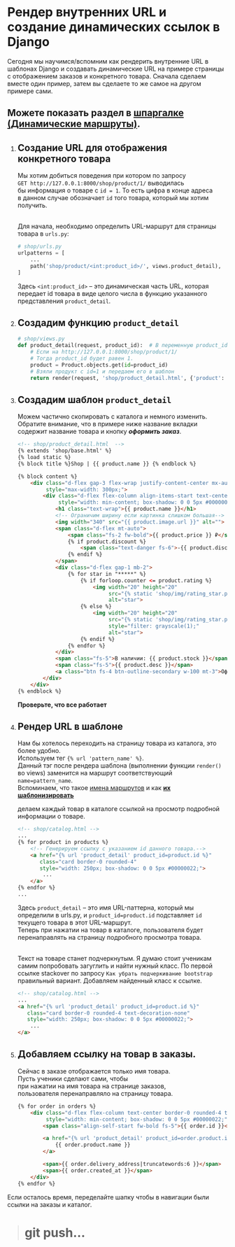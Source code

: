# Рендер внутренних URL и создание динамических ссылок в Django

Сегодня мы научимся/вспомним как рендерить внутренние URL в шаблонах Django и создавать 
динамические URL на примере страницы с отображением заказов и конкретного товара. 
Сначала сделаем вместе один пример, затем вы сделаете то же самое на другом примере сами.

## **Можете показать раздел в [шпаргалке (Динамические маршруты)](https://github.com/xlartas/it-compot-backend-methods/blob/main/django-base.md#%D0%B4%D0%B8%D0%BD%D0%B0%D0%BC%D0%B8%D1%87%D0%B5%D1%81%D0%BA%D0%B8%D0%B5-%D0%BC%D0%B0%D1%80%D1%88%D1%80%D1%83%D1%82%D1%8B).**

1.  ## Создание URL для отображения конкретного товара
    Мы хотим добиться поведения при котором по запросу<br>
    `GET http://127.0.0.1:8000/shop/product/1/` выводилась<br> 
    бы информация о товаре с `id = 1`. То есть цифра в конце адреса<br>
    в данном случае обозначает `id` того товара, который мы хотим получить.<br><br>

    Для начала, необходимо определить URL-маршрут для страницы товара в `urls.py`:
    
    ```python
    # shop/urls.py
    urlpatterns = [
        ...
        path('shop/product/<int:product_id>/', views.product_detail),
    ]
    ```
    Здесь `<int:product_id>` – это динамическая часть URL, 
    которая передает id товара в виде целого числа в 
    функцию указанного представления `product_detail`.

2.  ## Создадим функцию `product_detail`
    ```python
    # shop/views.py
    def product_detail(request, product_id):  # В переменную product_id попадет переданный <int:product_id>.
        # Если на http://127.0.0.1:8000/shop/product/1/
        # Тогда product_id будет равен 1.
        product = Product.objects.get(id=product_id)
        # Взяли продукт с id=1 и передаем его в шаблон
        return render(request, 'shop/product_detail.html', {'product': product})
    ```

3.  ## Создадим шаблон `product_detail`
    Можем частично скопировать с каталога и немного изменить.
    Обратите внимание, что в примере ниже название 
    вкладки содержит название товара и кнопку **_оформить заказ_**.
    ```html
    <!-- shop/product_detail.html  -->
    {% extends 'shop/base.html' %}
    {% load static %}
    {% block title %}Shop | {{ product.name }} {% endblock %}
    
    {% block content %}
        <div class="d-flex gap-3 flex-wrap justify-content-center mx-auto"
             style="max-width: 300px;">
            <div class="d-flex flex-column align-items-start text-center border-0 rounded-4 text-nowrap px-4 py-4"
                 style="width: min-content; box-shadow: 0 0 5px #00000022;">
                <h1 class="text-wrap">{{ product.name }}</h1>
                <!-- Ограничим ширину если картинка слишком большая-->
                <img width="340" src="{{ product.image.url }}" alt="">
                <span class="d-flex mt-auto">
                    <span class="fs-2 fw-bold">{{ product.price }} ₽</span>
                    {% if product.discount %}
                        <span class="text-danger fs-6">-{{ product.discount }}%</span>
                    {% endif %}
                </span>
                <div class="d-flex gap-1 mb-2">
                    {% for star in "*****" %}
                        {% if forloop.counter <= product.rating %}
                            <img width="20" height="20"
                                 src="{% static 'shop/img/rating_star.png' %}"
                                 alt="star">
                        {% else %}
                            <img width="20" height="20"
                                 src="{% static 'shop/img/rating_star.png' %}"
                                 style="filter: grayscale(1);"
                                 alt="star">
                        {% endif %}
                    {% endfor %}
                </div>
                <span class="fs-5">В наличии: {{ product.stock }}</span>
                <span class="fs-5">{{ product.desc }}</span>
                <a class="btn fs-4 btn-outline-secondary w-100 mt-3">Оформить заказ</a>
            </div>
        </div>
    {% endblock %}
    ```
    **Проверьте, что все работает**

4.  ## Рендер URL в шаблоне
    Нам бы хотелось переходить на страницу товара из 
    каталога, это более удобно.<br>
    Используем тег `{% url 'pattern_name' %}`.<br>
    Данный тэг после рендера шаблона (выполнении функции `render()` во views) 
    заменится на маршрут соответствующий `name=pattern_name`.<br>
    Вспоминаем, что такое 
    [имена маршрутов](https://github.com/xlartas/it-compot-backend-methods/blob/main/django-base.md#url-naming--redirects-%D0%B8%D0%BC%D0%B5%D0%BD%D0%BE%D0%B2%D0%B0%D0%BD%D0%B8%D0%B5-%D0%BC%D0%B0%D1%80%D1%88%D1%80%D1%83%D1%82%D0%BE%D0%B2-%D0%B8-%D0%BF%D0%B5%D1%80%D0%B5%D0%BD%D0%B0%D0%BF%D1%80%D0%B0%D0%B2%D0%BB%D0%B5%D0%BD%D0%B8%D0%B5)
    и как **[их шаблонизировать](https://github.com/xlartas/it-compot-backend-methods/blob/main/django-base.md#%D0%A4%D0%BE%D1%80%D0%BC%D0%B8%D1%80%D0%BE%D0%B2%D0%B0%D0%BD%D0%B8%D0%B5-%D0%B2%D0%BD%D1%83%D1%82%D1%80%D0%B5%D0%BD%D0%BD%D0%B8%D1%85-%D0%BC%D0%B0%D1%80%D1%88%D1%80%D1%83%D1%82%D0%BE%D0%B2-%D0%B2-%D1%88%D0%B0%D0%B1%D0%BB%D0%BE%D0%BD%D0%B5)**

    делаем каждый товар в каталоге ссылкой на просмотр 
    подробной информации о товаре.
    
    ```html
    <!-- shop/catalog.html -->
    ...
    {% for product in products %}
        <!-- Генерируем ссылку с указанием id данного товара.-->
        <a href="{% url 'product_detail' product_id=product.id %}"
           class="card border-0 rounded-4"
           style="width: 250px; box-shadow: 0 0 5px #00000022;">
            ...
        </a>
    {% endfor %}
    ...
    ```
    Здесь `product_detail` – это имя URL-паттерна, 
    который мы определили в urls.py, и `product_id=product.id`
    подставляет `id` текущего товара в этот URL-маршрут.<br>
    Теперь при нажатии на товар в каталоге, пользователя 
    будет перенаправлять на страницу подробного просмотра товара.<br><br>
    
    Текст на товаре станет подчеркнутым. Я думаю стоит ученикам самим
    попробовать загуглить и найти нужный класс.
    По первой ссылке stackover по запросу `Как убрать подчеркивание bootstrap`  
    правильный вариант. Добавляем найденный класс к ссылке.
    ```html
    <!-- shop/catalog.html -->
    ...
    <a href="{% url 'product_detail' product_id=product.id %}"
       class="card border-0 rounded-4 text-decoration-none"
       style="width: 250px; box-shadow: 0 0 5px #00000022;">
        ...
    </a>
    ```

5.  ## Добавляем ссылку на товар в заказы.
    Сейчас в заказе отображается только имя товара.<br>
    Пусть ученики сделают сами, чтобы <br>
    при нажатии на имя товара на странице заказов, <br>
    пользователя перенаправляло на страницу товара.
    
    ```html
    {% for order in orders %}
        <div class="d-flex flex-column text-center border-0 rounded-4 text-nowrap px-4 py-2"
             style="width: min-content; box-shadow: 0 0 5px #00000022;">
            <span class="align-self-start fw-bold fs-5">{{ order.id }}</span>
    
            <a href="{% url 'product_detail' product_id=order.product.id %}">
                {{ order.product.name }}
            </a>
    
            <span>{{ order.delivery_address|truncatewords:6 }}</span>
            <span>{{ order.created_at }}</span>
        </div>
    {% endfor %}
    ```

Если осталось время, переделайте шапку чтобы в навигации 
были ссылки на заказы и каталог.
># git push...